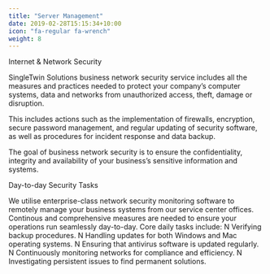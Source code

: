 ```yaml
---
title: "Server Management"
date: 2019-02-28T15:15:34+10:00
icon: "fa-regular fa-wrench"
weight: 8
---
```



Internet & Network Security

SingleTwin Solutions business network security service includes all the measures and practices needed to protect your company’s computer systems, data and networks from unauthorized access, theft, damage or disruption.

This includes actions such as the implementation of firewalls, encryption, secure password management, and regular updating of security software, as well as procedures for incident response and data backup.

The goal of business network security is to ensure the confidentiality, integrity and availability of your business’s sensitive information and systems.



Day-to-day Security Tasks

We utilise enterprise-class network security monitoring software to remotely manage your business systems from our service center offices. Continous and comprehensive measures are needed to ensure your operations run seamlessly day-to-day. Core daily tasks include:
N
Verifying backup procedures.
N
Handling updates for both Windows and Mac operating systems.
N
Ensuring that antivirus software is updated regularly.
N
Continuously monitoring networks for compliance and efficiency.
N
Investigating persistent issues to find permanent solutions.
